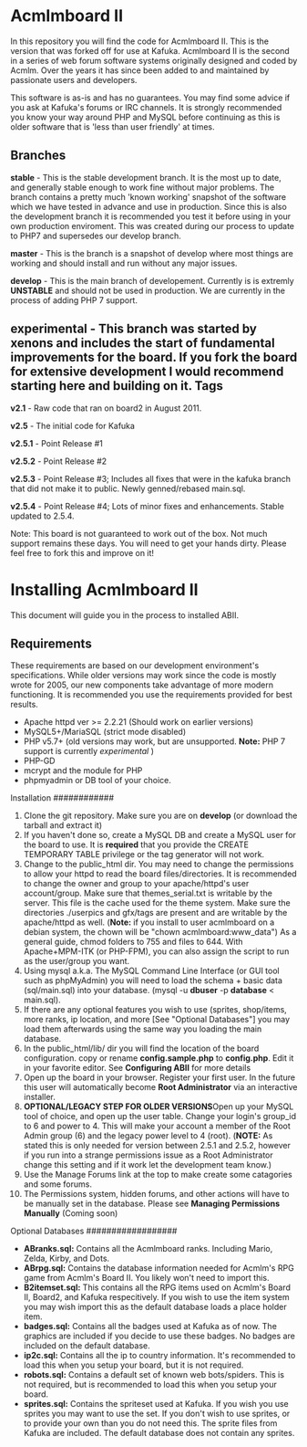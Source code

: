 
# Acmlmboard II
In this repository you will find the code for Acmlmboard II. This is the version that was forked off for use at Kafuka. Acmlmboard II is the second in a series of web forum software systems originally designed and coded by Acmlm. Over the years it has since been added to and maintained by passionate users and developers.

This software is as-is and has no guarantees. You may find some advice if you ask at Kafuka's forums or IRC channels. It is strongly recommended you know your way around PHP and MySQL before continuing as this is older software that is 'less than user friendly' at times.

Branches
-------
**stable** - This is the stable development branch. It is the most up to date, and generally stable enough to work fine without major problems. The branch contains a pretty much 'known working' snapshot of the software which we have tested in advance and use in production. Since this is also the development branch it is recommended you test it before using in your own production enviroment. This was created during our process to update to PHP7 and supersedes our develop branch. 

**master** - This is the branch is a snapshot of develop where most things are working and should install and run without any major issues.

**develop** - This is the main branch of developement. Currently is is extremly **UNSTABLE** and should not be used in production. We are currently in the process of adding PHP 7 support.

**experimental** - This branch was started by xenons and includes the start of fundamental improvements for the board. If you fork the board for extensive development I would recommend starting here and building on it.
Tags
-------
**v2.1** - Raw code that ran on board2 in August 2011.

**v2.5** - The initial code for Kafuka

**v2.5.1** - Point Release #1

**v2.5.2** - Point Release #2

**v2.5.3** - Point Release #3; Includes all fixes that were in the kafuka branch that did not make it to public. Newly genned/rebased main.sql.

**v2.5.4** - Point Release #4; Lots of minor fixes and enhancements. Stable updated to 2.5.4.

Note: This board is not guaranteed to work out of the box. Not much support remains these days. You will need to get your hands dirty.
Please feel free to fork this and improve on it!
# Installing Acmlmboard II
This document will guide you in the process to installed ABII.

Requirements
------------
These requirements are based on our development environment's specifications. While older versions may work since the code is mostly wrote for 2005, our new components take advantage of more modern functioning. It is recommended you use the requirements provided for best results.

- Apache httpd ver >= 2.2.21 (Should work on earlier versions)
- MySQL5+/MariaSQL (strict mode disabled)
- PHP v5.7+ (old versions may work, but are unsupported. **Note:** PHP 7 support is currently *experimental* )
- PHP-GD
- mcrypt and the module for PHP
- phpmyadmin or DB tool of your choice.

Installation
############
1. Clone the git repository. Make sure you are on **develop** (or download the tarball and extract it)
2. If you haven't done so, create a MySQL DB and create a MySQL user for the board to use. It is **required** that you provide the CREATE TEMPORARY TABLE privilege or the tag generator will not work.
3. Change to the public_html dir. You may need to change the permissions to allow your httpd to read the board files/directories. It is recommended to change the owner and group to your apache/httpd's user account/group. Make sure that themes_serial.txt is writable by the server. This file is the cache used for the theme system. Make sure the directories ./userpics and gfx/tags are present and are writable by the apache/httpd as well. (**Note:** if you install to user acmlmboard on a debian system, the chown will be "chown acmlmboard:www_data") As a general guide, chmod folders to 755 and files to 644. With Apache+MPM-ITK (or PHP-FPM), you can also assign the script to run as the user/group you want.
4. Using mysql a.k.a. The MySQL Command Line Interface (or GUI tool such as phpMyAdmin) you will need to load the schema + basic data (sql/main.sql) into your database. (mysql -u **dbuser** -p **database** < main.sql). 
5. If there are any optional features you wish to use (sprites, shop/items, more ranks, ip location, and more [See "Optional Databases"] you may load them afterwards using the same way you loading the main database.
6. In the public_html/lib/ dir you will find the location of the board configuration. copy or rename **config.sample.php** to **config.php**. Edit it in your favorite editor. See **Configuring ABII** for more details
7. Open up the board in your browser. Register your first user. In the future this user will automatically become **Root Administrator** via an interactive installer. 
8. **OPTIONAL/LEGACY STEP FOR OLDER VERSIONS**Open up your MySQL tool of choice, and open up the user table. Change your login's group_id to 6 and power to 4. This will make your account a member of the Root Admin group (6) and the legacy power level to 4 (root). (**NOTE:** As stated this is only needed for version between 2.5.1 and 2.5.2, however if you run into a strange permissions issue as a Root Administrator change this setting and if it work let the development team know.)
9. Use the Manage Forums link at the top to make create some catagories and some forums.
10. The Permissions system, hidden forums, and other actions will have to be manually set in the database. Please see **Managing Permissions Manually** (Coming soon)

Optional Databases
##################
- **ABranks.sql:** Contains all the Acmlmboard ranks. Including Mario, Zelda, Kirby, and Dots. 
- **ABrpg.sql:** Contains the database information  needed for Acmlm's RPG game from Acmlm's Board II. You likely won't need to import this.  
- **B2itemset.sql:** This contains all the RPG items used on Acmlm's Board II, Board2, and Kafuka respecitively. If you wish to use the item system you may wish import this as the default database loads a place holder item.
- **badges.sql:**  Contains all the badges used at Kafuka as of now. The graphics are included if you decide to use these badges. No badges are included on the default database.
- **ip2c.sql:**  Contains all the ip to country information. It's recommended to load this when you setup your board, but it is not required. 
- **robots.sql:** Contains a default set of known web bots/spiders. This is not required, but is recommended to load this when you setup your board.
- **sprites.sql:**  Contains the spriteset used at Kafuka. If you wish you use sprites you may want to use the set. If you don't wish to use sprites, or to provide your own than you do not need this. The sprite files from Kafuka are included. The default database does not contain any sprites.
